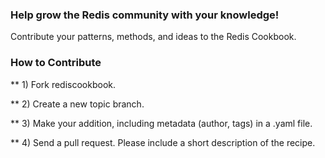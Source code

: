 ### Help grow the Redis community with your knowledge!

Contribute your patterns, methods, and ideas to the Redis Cookbook.

### How to Contribute

** 1) Fork rediscookbook.

** 2) Create a new topic branch.

** 3) Make your addition, including metadata (author, tags) in a .yaml file.

** 4) Send a pull request. Please include a short description of the recipe.
